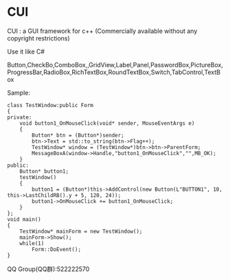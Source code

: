 # CUI
CUI : a GUI framework for c++ (Commercially available without any copyright restrictions)

Use it like C#

Button,CheckBo,ComboBox,,GridView,Label,Panel,PasswordBox,PictureBox,ProgressBar,RadioBox,RichTextBox,RoundTextBox,Switch,TabControl,TextBox

Sample:


	class TestWindow:public Form
	{
	private:
	    void button1_OnMouseClick(void* sender, MouseEventArgs e)
	    {
	        Button* btn = (Button*)sender;
	        btn->Text = std::to_string(btn->Flag++);
	        TestWindow* window = (TestWindow*)btn->btn->ParentForm;
	        MessageBoxA(window->Handle,"button1_OnMouseClick","",MB_OK);
	    }
	public:
	    Button* button1;
	    testWindow()
	    {
	        button1 = (Button*)this->AddControl(new Button(L"BUTTON1", 10, this->LastChildRB().y + 5, 120, 24));
	        button1->OnMouseClick += button1_OnMouseClick;
	    }
	};
	void main()
	{
	    TestWindow* mainForm = new TestWindow();
	    mainForm->Show();
	    while(1)
	        Form::DoEvent();
	}
 
 QQ Group(QQ群):522222570
